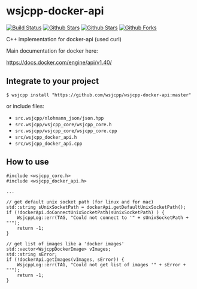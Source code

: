 # wsjcpp-docker-api

[![Build Status](https://api.travis-ci.org/wsjcpp/wsjcpp-docker-api.svg?branch=master)](https://travis-ci.org/wsjcpp/wsjcpp-docker-api) [![Github Stars](https://img.shields.io/github/stars/wsjcpp/wsjcpp-docker-api.svg?label=github%20%E2%98%85)](https://github.com/wsjcpp/wsjcpp-docker-api/stargazers) [![Github Stars](https://img.shields.io/github/contributors/wsjcpp/wsjcpp-docker-api.svg)](https://github.com/wsjcpp/wsjcpp-docker-api/) [![Github Forks](https://img.shields.io/github/forks/wsjcpp/wsjcpp-docker-api.svg?label=github%20forks)](https://github.com/wsjcpp/wsjcpp-docker-api/network/members)

C++ implementation for docker-api (used curl)

Main documentation for docker here:

https://docs.docker.com/engine/api/v1.40/

## Integrate to your project

```
$ wsjcpp install "https://github.com/wsjcpp/wsjcpp-docker-api:master"
```

or include files:

* `src.wsjcpp/nlohmann_json/json.hpp`
* `src.wsjcpp/wsjcpp_core/wsjcpp_core.h`
* `src.wsjcpp/wsjcpp_core/wsjcpp_core.cpp`
* `src/wsjcpp_docker_api.h`
* `src/wsjcpp_docker_api.cpp`

## How to use

```
#include <wsjcpp_core.h>
#include <wsjcpp_docker_api.h>

... 

// get default unix socket path (for linux and for mac)
std::string sUnixSocketPath = dockerApi.getDefaultUnixSocketPath();
if (!dockerApi.doConnectUnixSocketPath(sUnixSocketPath) ) {
    WsjcppLog::err(TAG, "Could not connect to '" + sUnixSocketPath + "'");
    return -1;
}

// get list of images like a 'docker images'
std::vector<WsjcppDockerImage> vImages;
std::string sError;
if (!dockerApi.getImages(vImages, sError)) {
    WsjcppLog::err(TAG, "Could not get list of images '" + sError + "'");
    return -1;
}

```


